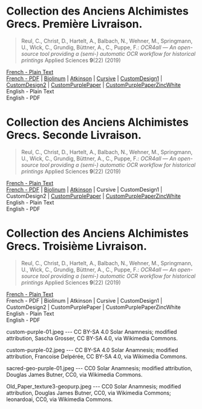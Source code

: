 # Collection des Anciens Alchimistes Grecs. Première Livraison.

> Reul, C., Christ, D., Hartelt, A., Balbach, N., Wehner, M., Springmann, U., Wick, C., Grundig, Büttner, A., C., Puppe, F.: *OCR4all — An open-source tool providing a (semi-) automatic OCR workflow for historical printings* Applied Sciences **9**(22) (2019)

[French - Plain Text](full-text-french-01.md)  
[French - PDF](https://cdn.solaranamnesis.com/MarcellinBerthelot/Part01/berthelot-collection-anciens-alchimistes-grecs.pdf) | [Biolinum](https://cdn.solaranamnesis.com/MarcellinBerthelot/Part01/berthelot-collection-anciens-alchimistes-grecs-biolinum.pdf) | [Atkinson](https://cdn.solaranamnesis.com/MarcellinBerthelot/Part01/berthelot-collection-anciens-alchimistes-grecs-atkinson.pdf) | [Cursive](https://cdn.solaranamnesis.com/MarcellinBerthelot/Part01/berthelot-collection-anciens-alchimistes-grecs-frcursive.pdf) | [CustomDesign1](https://cdn.solaranamnesis.com/MarcellinBerthelot/Part01/berthelot-collection-anciens-alchimistes-grecs-custompurple-01.pdf) | [CustomDesign2](https://cdn.solaranamnesis.com/MarcellinBerthelot/Part01/berthelot-collection-anciens-alchimistes-grecs-custompurple-02.pdf) | [CustomPurplePaper](https://cdn.solaranamnesis.com/MarcellinBerthelot/Part01/berthelot-collection-anciens-alchimistes-grecs-geopaperpurp.pdf) | [CustomPurplePaperZincWhite](https://cdn.solaranamnesis.com/MarcellinBerthelot/Part01/berthelot-collection-anciens-alchimistes-grecs-geopaperpurp-02.pdf)  
English - Plain Text  
English - PDF  

# Collection des Anciens Alchimistes Grecs. Seconde Livraison.

> Reul, C., Christ, D., Hartelt, A., Balbach, N., Wehner, M., Springmann, U., Wick, C., Grundig, Büttner, A., C., Puppe, F.: *OCR4all — An open-source tool providing a (semi-) automatic OCR workflow for historical printings* Applied Sciences **9**(22) (2019)

[French - Plain Text](full-text-french-02.md)  
[French - PDF](https://cdn.solaranamnesis.com/MarcellinBerthelot/Part02/berthelot_alchemy_2_1888_french.pdf) | [Biolinum](https://cdn.solaranamnesis.com/MarcellinBerthelot/Part02/berthelot_alchemy_2_1888_french_biolinum.pdf) | [Atkinson](https://cdn.solaranamnesis.com/MarcellinBerthelot/Part02/berthelot_alchemy_2_1888_french_atkinson.pdf) | Cursive | CustomDesign1 | CustomDesign2 | [CustomPurplePaper](https://cdn.solaranamnesis.com/MarcellinBerthelot/Part02/berthelot_alchemy_2_1888_french_geopaperpurple01.pdf) | [CustomPurplePaperZincWhite](https://cdn.solaranamnesis.com/MarcellinBerthelot/Part02/berthelot_alchemy_2_1888_french_geopaperpurple02.pdf)   
English - Plain Text  
English - PDF  

# Collection des Anciens Alchimistes Grecs. Troisième Livraison.

> Reul, C., Christ, D., Hartelt, A., Balbach, N., Wehner, M., Springmann, U., Wick, C., Grundig, Büttner, A., C., Puppe, F.: *OCR4all — An open-source tool providing a (semi-) automatic OCR workflow for historical printings* Applied Sciences **9**(22) (2019)

[French - Plain Text](full-text-french-03.md)  
French - PDF | Biolinum | Atkinson | Cursive | CustomDesign1 | CustomDesign2 | CustomPurplePaper | CustomPurplePaperZincWhite  
English - Plain Text  
English - PDF  

custom-purple-01.jpeg --- CC BY-SA 4.0 Solar Anamnesis; modified attribution, Sascha Grosser, CC BY-SA 4.0, via Wikimedia Commons.

custom-purple-02.jpeg --- CC BY-SA 4.0 Solar Anamnesis; modified attribution, Francoise Delpérée, CC BY-SA 4.0, via Wikimedia Commons.

sacred-geo-purple-01.jpeg --- CC0 Solar Anamnesis; modified attribution, Douglas James Butner, CC0, via Wikimedia Commons.

Old_Paper_texture3-geopurp.jpeg --- CC0 Solar Anamnesis; modified attribution, Douglas James Butner, CC0, via Wikimedia Commons; leonardoai, CC0, via Wikimedia Commons.
